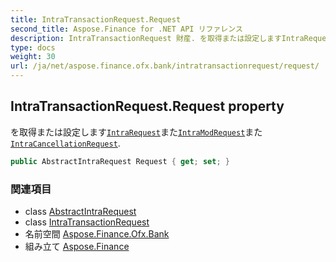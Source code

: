 ```yaml
---
title: IntraTransactionRequest.Request
second_title: Aspose.Finance for .NET API リファレンス
description: IntraTransactionRequest 財産. を取得または設定しますIntraRequestまたIntraModRequestまたIntraCancellationRequest.
type: docs
weight: 30
url: /ja/net/aspose.finance.ofx.bank/intratransactionrequest/request/
---
```

## IntraTransactionRequest.Request property

を取得または設定します[`IntraRequest`](../../intrarequest/)また[`IntraModRequest`](../../intramodrequest/)また[`IntraCancellationRequest`](../../intracancellationrequest/).

```csharp
public AbstractIntraRequest Request { get; set; }
```

### 関連項目

* class [AbstractIntraRequest](../../abstractintrarequest/)
* class [IntraTransactionRequest](../)
* 名前空間 [Aspose.Finance.Ofx.Bank](../../intratransactionrequest/)
* 組み立て [Aspose.Finance](../../../)


